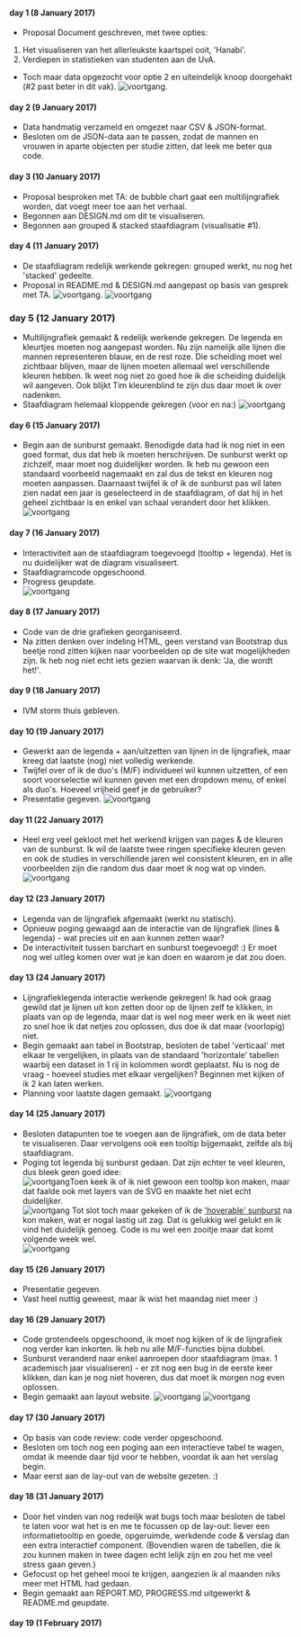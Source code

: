 #### day 1 (8 January 2017)
- Proposal Document geschreven, met twee opties:
1. Het visualiseren van het allerleukste kaartspel ooit, 'Hanabi'.
2. Verdiepen in statistieken van studenten aan de UvA.
- Toch maar data opgezocht voor optie 2 en uiteindelijk knoop doorgehakt (#2 past beter in dit vak).
![voortgang](/doc/Sketch.png).

#### day 2 (9 January 2017)
- Data handmatig verzameld en omgezet naar CSV & JSON-format. 
- Besloten om de JSON-data aan te passen, zodat de mannen en vrouwen in aparte objecten per studie zitten, dat leek me beter qua code.

#### day 3 (10 January 2017)
- Proposal besproken met TA: de bubble chart gaat een multilijngrafiek worden, dat voegt meer toe aan het verhaal.
- Begonnen aan DESIGN.md om dit te visualiseren.
- Begonnen aan grouped & stacked staafdiagram (visualisatie #1).

#### day 4 (11 January 2017)
- De staafdiagram redelijk werkende gekregen: grouped werkt, nu nog het 'stacked' gedeelte.
- Proposal in README.md & DESIGN.md aangepast op basis van gesprek met TA. 
![voortgang](/doc/Sketchv2.png).
![voortgang](/doc/voortgang_v1.png)

### day 5 (12 January 2017)
- Multilijngrafiek gemaakt & redelijk werkende gekregen. De legenda en kleurtjes moeten nog aangepast worden. Nu zijn namelijk alle lijnen die mannen representeren blauw, en de rest roze. Die scheiding moet wel zichtbaar blijven, maar de lijnen moeten allemaal wel verschillende kleuren hebben. Ik weet nog niet zo goed hoe ik die scheiding duidelijk wil aangeven. Ook blijkt Tim kleurenblind te zijn dus daar moet ik over nadenken.
- Staafdiagram helemaal kloppende gekregen (voor en na:)
![voortgang](/doc/barchart.png)

#### day 6 (15 January 2017)
- Begin aan de sunburst gemaakt. Benodigde data had ik nog niet in een goed format, dus dat heb ik moeten herschrijven. De sunburst werkt op zichzelf, maar moet nog duidelijker worden. Ik heb nu gewoon een standaard voorbeeld nagemaakt en zal dus de tekst en kleuren nog moeten aanpassen. Daarnaast twijfel ik of ik de sunburst pas wil laten zien nadat een jaar is geselecteerd in de staafdiagram, of dat hij in het geheel zichtbaar is en enkel van schaal verandert door het klikken.
![voortgang](/doc/sunburstv1.png)

#### day 7 (16 January 2017)
- Interactiviteit aan de staafdiagram toegevoegd (tooltip + legenda). Het is nu duidelijker wat de diagram visualiseert.
- Staafdiagramcode opgeschoond. 
- Progress geupdate.  
![voortgang](/doc/barchartv2.png)

#### day 8 (17 January 2017)
- Code van de drie grafieken georganiseerd. 
- Na zitten denken over indeling HTML, geen verstand van Bootstrap dus beetje rond zitten kijken naar voorbeelden op de site wat mogelijkheden zijn. Ik heb nog niet echt iets gezien waarvan ik denk: 'Ja, die wordt het!'.

#### day 9 (18 January 2017)
- IVM storm thuis gebleven.

#### day 10 (19 January 2017)
- Gewerkt aan de legenda + aan/uitzetten van lijnen in de lijngrafiek, maar kreeg dat laatste (nog) niet volledig werkende.
- Twijfel over of ik de duo's (M/F) individueel wil kunnen uitzetten, of een soort voorselectie wil kunnen geven met een dropdown menu, of enkel als duo's. Hoeveel vrijheid geef je de gebruiker?
- Presentatie gegeven. 
![voortgang](/doc/linechartv1.png)

#### day 11 (22 January 2017)
- Heel erg veel gekloot met het werkend krijgen van pages & de kleuren van de sunburst. Ik wil de laatste twee ringen specifieke kleuren geven en ook de studies in verschillende jaren wel consistent kleuren, en in alle voorbeelden zijn die random dus daar moet ik nog wat op vinden.
![voortgang](/doc/sunburst.gif)

#### day 12 (23 January 2017)
- Legenda van de lijngrafiek afgemaakt (werkt nu statisch).
- Opnieuw poging gewaagd aan de interactie van de lijngrafiek (lines & legenda) - wat precies uit en aan kunnen zetten waar? 
- De interactiviteit tussen barchart en sunburst toegevoegd! :) Er moet nog wel uitleg komen over wat je kan doen en waarom je dat zou doen.

#### day 13 (24 January 2017)
- Lijngrafieklegenda interactie werkende gekregen! Ik had ook graag gewild dat je lijnen uit kon zetten door op de lijnen zelf te klikken, in plaats van op de legenda, maar dat is wel nog meer werk en ik weet niet zo snel hoe ik dat netjes zou oplossen, dus doe ik dat maar (voorlopig) niet.
- Begin gemaakt aan tabel in Bootstrap, besloten de tabel 'verticaal' met elkaar te vergelijken, in plaats van de standaard 'horizontale' tabellen waarbij een dataset in 1 rij in kolommen wordt geplaatst. Nu is nog de vraag - hoeveel studies met elkaar vergelijken? Beginnen met kijken of ik 2 kan laten werken.
- Planning voor laatste dagen gemaakt.
![voortgang](/doc/linegraph.gif)

#### day 14 (25 January 2017)
- Besloten datapunten toe te voegen aan de lijngrafiek, om de data beter te visualiseren. Daar vervolgens ook een tooltip bijgemaakt, zelfde als bij staafdiagram.
- Poging tot legenda bij sunburst gedaan. Dat zijn echter te veel kleuren, dus bleek geen goed idee:    
![voortgang](/doc/sunburstlegenda.png)Toen keek ik of ik niet gewoon een tooltip kon maken, maar dat faalde ook met layers van de SVG en maakte het niet echt duidelijker.  
![voortgang](/doc/sunburstv2.png)
Tot slot toch maar gekeken of ik de ['hoverable' sunburst](https://bl.ocks.org/kerryrodden/7090426) na kon maken, wat er nogal lastig uit zag. Dat is gelukkig wel gelukt en ik vind het duidelijk genoeg. Code is nu wel een zooitje maar dat komt volgende week wel.  
![voortgang](/doc/sunburstv3.png)


#### day 15 (26 January 2017)
- Presentatie gegeven. 
- Vast heel nuttig geweest, maar ik wist het maandag niet meer :)

#### day 16 (29 January 2017)
- Code grotendeels opgeschoond, ik moet nog kijken of ik de lijngrafiek nog verder kan inkorten. Ik heb nu alle M/F-functies bijna dubbel.
- Sunburst veranderd naar enkel aanroepen door staafdiagram (max. 1 academisch jaar visualiseren) - er zit nog een bug in de eerste keer klikken, dan kan je nog niet hoveren, dus dat moet ik morgen nog even oplossen.
- Begin gemaakt aan layout website.
![voortgang](/doc/websitev1.png)
![voortgang](/doc/websitev2.png)

#### day 17 (30 January 2017)
- Op basis van code review: code verder opgeschoond.
- Besloten om toch nog een poging aan een interactieve tabel te wagen, omdat ik meende daar tijd voor te hebben, voordat ik aan het verslag begin.
- Maar eerst aan de lay-out van de website gezeten. :)

#### day 18 (31 January 2017)
- Door het vinden van nog redeiljk wat bugs toch maar besloten de tabel te laten voor wat het is en me te focussen op de lay-out: liever een informatietooltip en goede, opgeruimde, werkdende code & verslag dan een extra interactief component. (Bovendien waren de tabellen, die ik zou kunnen maken in twee dagen echt lelijk zijn en zou het me veel stress gaan geven.) 
- Gefocust op het geheel mooi te krijgen, aangezien ik al maanden niks meer met HTML had gedaan.
- Begin gemaakt aan REPORT.MD, PROGRESS.md uitgewerkt & README.md geupdate. 

#### day 19 (1 February 2017)


